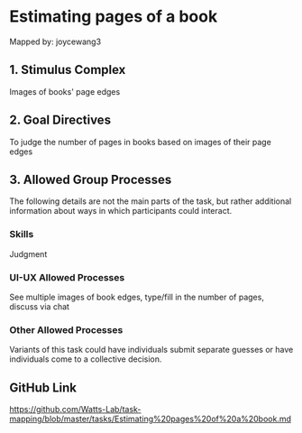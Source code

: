 # Estimating pages of a book

Mapped by: joycewang3 

## 1. Stimulus Complex 
Images of books' page edges

## 2. Goal Directives 
To judge the number of pages in books based on images of their page edges

## 3. Allowed Group Processes 
The following details are not the main parts of the task, but rather additional information about ways in which participants could interact.

### Skills 
Judgment

### UI-UX Allowed Processes
See multiple images of book edges, type/fill in the number of pages, discuss via chat

### Other Allowed Processes
Variants of this task could have individuals submit separate guesses or have individuals come to a collective decision.

## GitHub Link 
https://github.com/Watts-Lab/task-mapping/blob/master/tasks/Estimating%20pages%20of%20a%20book.md
